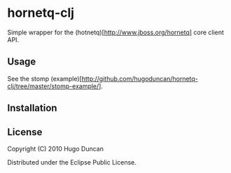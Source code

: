 # hornetq-clj

Simple wrapper for the (hotnetq)[http://www.jboss.org/hornetq] core client API.

## Usage

See the stomp
(example)[http://github.com/hugoduncan/hornetq-clj/tree/master/stomp-example/].

## Installation

## License

Copyright (C) 2010 Hugo Duncan

Distributed under the Eclipse Public License.
